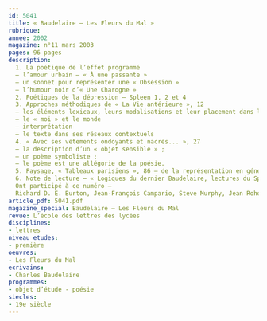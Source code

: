 ```yaml
---
id: 5041
title: « Baudelaire – Les Fleurs du Mal »
rubrique: 
annee: 2002
magazine: n°11 mars 2003
pages: 96 pages
description: 
  1. La poétique de l’effet programmé 
  – l’amour urbain – « À une passante »
  – un sonnet pour représenter une « Obsession »
  – l’humour noir d’« Une Charogne »
  2. Poétiques de la dépression – Spleen 1, 2 et 4
  3. Approches méthodiques de « La Vie antérieure », 12 
  – les éléments lexicaux, leurs modalisations et leur placement dans la composition verbale 
  – le « moi » et le monde
  – interprétation 
  – le texte dans ses réseaux contextuels
  4. « Avec ses vêtements ondoyants et nacrés... », 27 
  – la description d’un « objet sensible » ;
  – un poème symboliste ;
  – le poème est une allégorie de la poésie.
  5. Paysage, « Tableaux parisiens », 86 – de la représentation en général
  6. Note de lecture – « Logiques du dernier Baudelaire, lectures du Spleen de Paris », de Steve Murphy
  Ont participé à ce numéro – 
  Richard D. E. Burton, Jean-François Campario, Steve Murphy, Jean Rohou, Catherine Thiollet
article_pdf: 5041.pdf
magazine_special: Baudelaire – Les Fleurs du Mal
revue: L’école des lettres des lycées
disciplines:
- lettres
niveau_etudes:
- première
oeuvres:
- Les Fleurs du Mal
ecrivains:
- Charles Baudelaire
programmes:
- objet d’étude - poésie
siecles:
- 19e siècle
---
```

